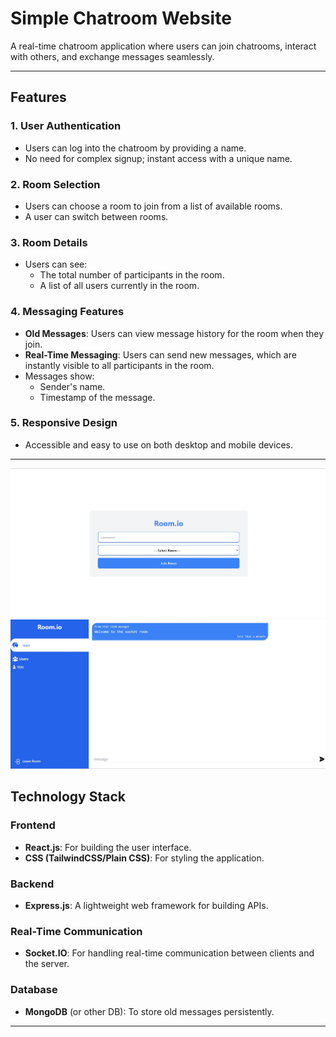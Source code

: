 # Simple Chatroom Website

A real-time chatroom application where users can join chatrooms, interact with others, and exchange messages seamlessly.

---

## Features

### 1. User Authentication
- Users can log into the chatroom by providing a name.
- No need for complex signup; instant access with a unique name.

### 2. Room Selection
- Users can choose a room to join from a list of available rooms.
- A user can switch between rooms.

### 3. Room Details
- Users can see:
  - The total number of participants in the room.
  - A list of all users currently in the room.

### 4. Messaging Features
- **Old Messages**: Users can view message history for the room when they join.
- **Real-Time Messaging**: Users can send new messages, which are instantly visible to all participants in the room.
- Messages show:
  - Sender's name.
  - Timestamp of the message.

### 5. Responsive Design
- Accessible and easy to use on both desktop and mobile devices.

---
![joinroom](./client/src/images/joinroom.jpg)
![chatroom](./client/src/images/chatroom.jpg)

## Technology Stack

### **Frontend**
- **React.js**: For building the user interface.
- **CSS (TailwindCSS/Plain CSS)**: For styling the application.

### **Backend**
- **Express.js**: A lightweight web framework for building APIs.

### **Real-Time Communication**
- **Socket.IO**: For handling real-time communication between clients and the server.

### **Database**
- **MongoDB** (or other DB): To store old messages persistently.

---

